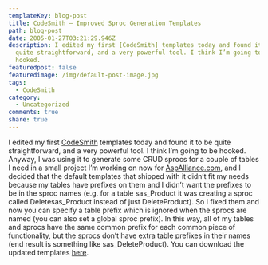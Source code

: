 ```yaml
---
templateKey: blog-post
title: CodeSmith – Improved Sproc Generation Templates
path: blog-post
date: 2005-01-27T03:21:29.946Z
description: I edited my first [CodeSmith] templates today and found it to be
  quite straightforward, and a very powerful tool. I think I’m going to be
  hooked.
featuredpost: false
featuredimage: /img/default-post-image.jpg
tags:
  - CodeSmith
category:
  - Uncategorized
comments: true
share: true
---
```

<!--StartFragment-->

I edited my first [CodeSmith](http://www.ericjsmith.net/codesmith) templates today and found it to be quite straightforward, and a very powerful tool. I think I’m going to be hooked. Anyway, I was using it to generate some CRUD sprocs for a couple of tables I need in a small project I’m working on now for [AspAlliance.com](http://aspalliance.com/), and I decided that the default templates that shipped with it didn’t fit my needs because my tables have prefixes on them and I didn’t want the prefixes to be in the sproc names (e.g. for a table sas_Product it was creating a sproc called Deletesas_Product instead of just DeleteProduct). So I fixed them and now you can specify a table prefix which is ignored when the sprocs are named (you can also set a global sproc prefix). In this way, all of my tables and sprocs have the same common prefix for each common piece of functionality, but the sprocs don’t have extra table prefixes in their names (end result is something like sas_DeleteProduct). You can download the updated templates [here](http://authors.aspalliance.com/stevesmith/download/SprocTemplates.zip).

<!--EndFragment-->